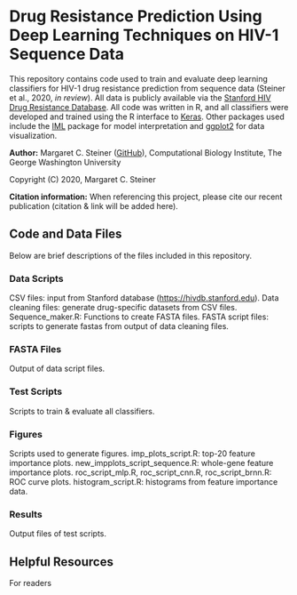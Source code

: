 #  Drug Resistance Prediction Using Deep Learning Techniques on HIV-1 Sequence Data

This repository contains code used to train and evaluate deep learning classifiers for HIV-1 drug resistance prediction from sequence data (Steiner et al., 2020, _in review_). All data is publicly available via the [Stanford HIV Drug Resistance Database](https://hivdb.stanford.edu). All code was written in R, and all classifiers were developed and trained using the R interface to [Keras](https://keras.rstudio.com). Other packages used include the [IML](https://cran.r-project.org/web/packages/iml/vignettes/intro.html) package for model interpretation and [ggplot2](https://ggplot2.tidyverse.org) for data visualization.

**Author:** Margaret C. Steiner ([GitHub](https://github.com/maggiesteiner)), Computational Biology Institute, The George Washington University

Copyright (C) 2020, Margaret C. Steiner

**Citation information:** 
When referencing this project, please cite our recent publication (citation & link will be added here).

## Code and Data Files

Below are brief descriptions of the files included in this repository.

### Data Scripts

CSV files: input from Stanford database (https://hivdb.stanford.edu). Data cleaning files: generate drug-specific datasets from CSV files. Sequence_maker.R: Functions to create FASTA files. FASTA script files: scripts to generate fastas from output of data cleaning files.

### FASTA Files

Output of data script files.

### Test Scripts

Scripts to train & evaluate all classifiers.

### Figures

Scripts used to generate figures. imp_plots_script.R: top-20 feature importance plots. new_impplots_script_sequence.R: whole-gene feature importance plots. roc_script_mlp.R, roc_script_cnn.R, roc_script_brnn.R: ROC curve plots. histogram_script.R: histograms from feature importance data.

### Results

Output files of test scripts.

## Helpful Resources

For readers 
